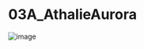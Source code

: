 # 03A_AthalieAurora

![image](https://github.com/athalie-aurora/03A_AthalieAurora/assets/119656945/df11439f-acdb-48a6-a84a-e48308ee4f3c)

